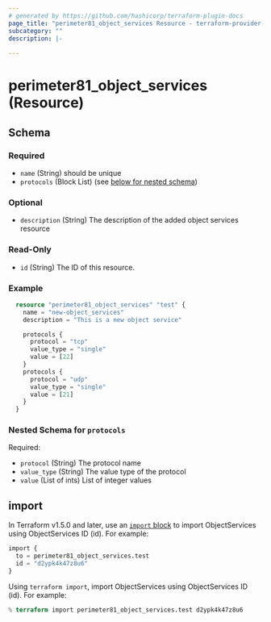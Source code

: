 ```yaml
---
# generated by https://github.com/hashicorp/terraform-plugin-docs
page_title: "perimeter81_object_services Resource - terraform-provider-perimeter81"
subcategory: ""
description: |-
  
---
```


# perimeter81_object_services (Resource)

<!-- schema generated by tfplugindocs -->
## Schema

### Required

- `name` (String) should be unique
- `protocols` (Block List) (see [below for nested schema](#nestedblock--protocols))


### Optional

- `description` (String) The description of the added object services resource

### Read-Only

- `id` (String) The ID of this resource.

### Example

```terraform
  resource "perimeter81_object_services" "test" {
    name = "new-object_services"
    description = "This is a new object service"

    protocols {
      protocol = "tcp"
      value_type = "single"
      value = [22]
    }
    protocols {
      protocol = "udp"
      value_type = "single"
      value = [21]
    }
  }
```

<a id="nestedblock--protocols"></a>
### Nested Schema for `protocols`

Required:

- `protocol` (String) The protocol name
- `value_type` (String) The value type of the protocol
- `value` (List of ints) List of integer values

## import

In Terraform v1.5.0 and later, use an [`import` block](https://developer.hashicorp.com/terraform/language/import) to import ObjectServices using ObjectServices ID (id). For example:

```terraform
import {
  to = perimeter81_object_services.test
  id = "d2ypk4k47z8u6"
}
```

Using `terraform import`, import ObjectServices using ObjectServices ID (id). For example:

```terraform
% terraform import perimeter81_object_services.test d2ypk4k47z8u6 
```
